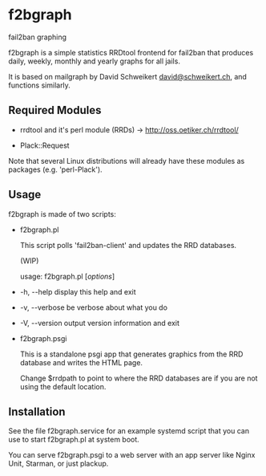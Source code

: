 # f2bgraph
  fail2ban graphing

  f2bgraph is a simple statistics RRDtool frontend for fail2ban that produces daily, weekly, monthly and yearly graphs for all jails.

  It is based on mailgraph by David Schweikert <david@schweikert.ch>, and functions similarly.

Required Modules
----------------

- rrdtool and it's perl module (RRDs)
  -> http://oss.oetiker.ch/rrdtool/

- Plack::Request

Note that several Linux distributions will already have these modules as packages
(e.g. 'perl-Plack').

Usage
-----

f2bgraph is made of two scripts:

- f2bgraph.pl

  This script polls 'fail2ban-client' and updates the RRD databases.

  (WIP)

  usage: f2bgraph.pl [*options*]

-  -h, --help         display this help and exit
-  -v, --verbose      be verbose about what you do
-  -V, --version      output version information and exit


- f2bgraph.psgi

  This is a standalone psgi app that generates graphics from the RRD database and
  writes the HTML page.

  Change $rrdpath to point to where the RRD databases are if you are not using the
  default location.

Installation
------------

See the file f2bgraph.service for an example systemd script that you can use to
start f2bgraph.pl at system boot.

You can serve f2bgraph.psgi to a web server with an app server like Nginx Unit,
Starman, or just plackup.

